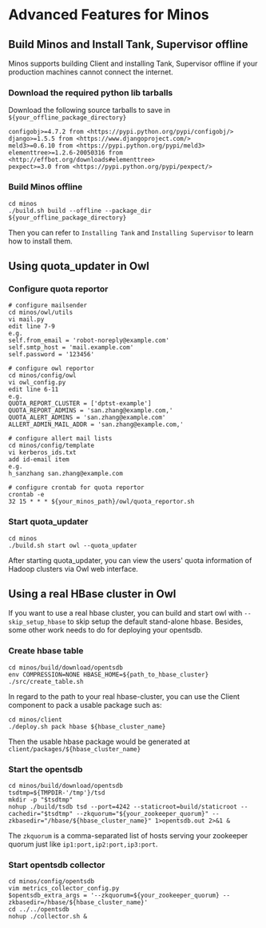 # Advanced Features for Minos

## Build Minos and Install Tank, Supervisor offline

Minos supports building Client and installing Tank, Supervisor offline if your production machines cannot connect the internet.

### Download the required python lib tarballs

Download the following source tarballs to save in `${your_offline_package_directory}`

    configobj>=4.7.2 from <https://pypi.python.org/pypi/configobj/>
    django>=1.5.5 from <https://www.djangoproject.com/>
    meld3>=0.6.10 from <https://pypi.python.org/pypi/meld3>
    elementtree>=1.2.6-20050316 from <http://effbot.org/downloads#elementtree>
    pexpect>=3.0 from <https://pypi.python.org/pypi/pexpect/>

### Build Minos offline

    cd minos
    ./build.sh build --offline --package_dir ${your_offline_package_directory}

Then you can refer to `Installing Tank` and `Installing Supervisor` to learn how to install them.

## Using quota_updater in Owl

### Configure quota reportor

    # configure mailsender
    cd minos/owl/utils
    vi mail.py
    edit line 7-9
    e.g.
    self.from_email = 'robot-noreply@example.com'
    self.smtp_host = 'mail.example.com'
    self.password = '123456'

    # configure owl reportor
    cd minos/config/owl
    vi owl_config.py
    edit line 6-11
    e.g.
    QUOTA_REPORT_CLUSTER = ['dptst-example']
    QUOTA_REPORT_ADMINS = 'san.zhang@example.com,'
    QUOTA_ALERT_ADMINS = 'san.zhang@example.com'
    ALLERT_ADMIN_MAIL_ADDR = 'san.zhang@example.com,'

    # configure allert mail lists
    cd minos/config/template
    vi kerberos_ids.txt
    add id-email item
    e.g.
    h_sanzhang san.zhang@example.com

    # configure crontab for quota reportor
    crontab -e
    32 15 * * * ${your_minos_path}/owl/quota_reportor.sh

### Start quota_updater

    cd minos
    ./build.sh start owl --quota_updater

After starting quota_updater, you can view the users' quota information of Hadoop clusters via Owl web interface.

## Using a real HBase cluster in Owl

If you want to use a real hbase cluster, you can build and start owl with `--skip_setup_hbase` to skip setup the default stand-alone hbase. Besides, some other work needs to do for deploying your opentsdb.

### Create hbase table

    cd minos/build/download/opentsdb
    env COMPRESSION=NONE HBASE_HOME=${path_to_hbase_cluster} ./src/create_table.sh

In regard to the path to your real hbase-cluster, you can use the Client component to pack a usable package such as:

    cd minos/client
    ./deploy.sh pack hbase ${hbase_cluster_name}

Then the usable hbase package would be generated at `client/packages/${hbase_cluster_name}`

### Start the opentsdb

    cd minos/build/download/opentsdb
    tsdtmp=${TMPDIR-'/tmp'}/tsd
    mkdir -p "$tsdtmp"
    nohup ./build/tsdb tsd --port=4242 --staticroot=build/staticroot --cachedir="$tsdtmp" --zkquorum="${your_zookeeper_quorum}" --zkbasedir="/hbase/${hbase_cluster_name}" 1>opentsdb.out 2>&1 &

The `zkquorum` is a comma-separated list of hosts serving your zookeeper quorum just like `ip1:port,ip2:port,ip3:port`.

### Start opentsdb collector

    cd minos/config/opentsdb
    vim metrics_collector_config.py
    $opentsdb_extra_args = '--zkquorum=${your_zookeeper_quorum} --zkbasedir=/hbase/${hbase_cluster_name}'
    cd ../../opentsdb
    nohup ./collector.sh &

